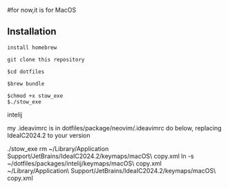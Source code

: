 #for now,it is for MacOS

## Installation
```
install homebrew
```

```
git clone this repository
```

```
$cd dotfiles
```

```
$brew bundle
```

```
$chmod +x stow_exe
$./stow_exe
```

<!-- ``` -->
<!-- curl -o - https://raw.githubusercontent.com/yuki-akiba-jp/dotfiles/main/install_for_macos.sh | sh -->
<!-- ``` -->
<!---->
<!-- ``` -->
<!-- curl -o - https://raw.githubusercontent.com/yuki-akiba-jp/dotfiles/main/install_for_linuxos.sh | sh -->
<!-- ``` -->

intelij

my .ideavimrc is in dotfiles/package/neovim/.ideavimrc
do below, replacing IdeaIC2024.2 to your version

./stow_exe
rm ~/Library/Application Support/JetBrains/IdeaIC2024.2/keymaps/macOS\ copy.xml
ln -s ~/dotfiles/packages/intelij/keymaps/macOS\ copy.xml ~/Library/Application\ Support/JetBrains/IdeaIC2024.2/keymaps/macOS\ copy.xml
